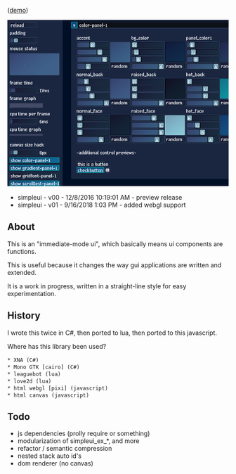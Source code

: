 ([demo](https://remzmike.github.io/simpleui/))

![screenshot](screen.png)

* simpleui - v00 - 12/8/2016 10:19:01 AM - preview release
* simpleui - v01 - 9/16/2018 1:03 PM - added webgl support

## About

This is an "immediate-mode ui", which basically means ui components are functions.

This is useful because it changes the way gui applications are written and extended.

It is a work in progress, written in a straight-line style for easy experimentation.

## History

I wrote this twice in C#, then ported to lua, then ported to this javascript.

Where has this library been used?

    * XNA (C#)
    * Mono GTK [cairo] (C#)
    * leaguebot (lua)
    * love2d (lua)
    * html webgl [pixi] (javascript)
    * html canvas (javascript)

## Todo

* js dependencies (prolly require or something)
* modularization of simpleui_ex_*, and more
* refactor / semantic compression
* nested stack auto id's
* dom renderer (no canvas)